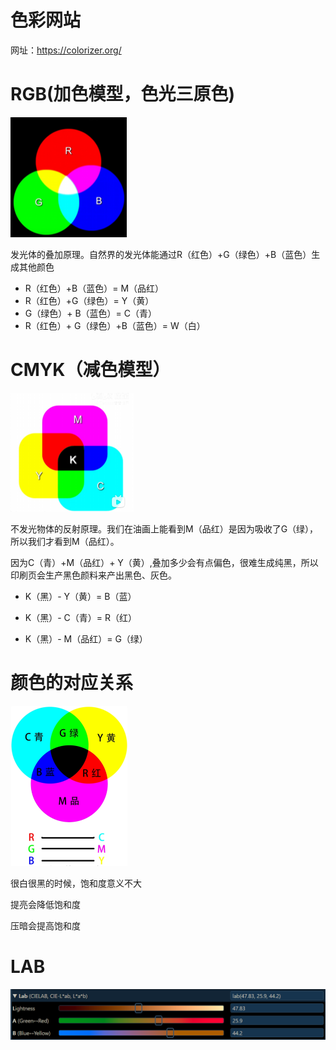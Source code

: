 # 色彩网站

网址：https://colorizer.org/



# RGB(加色模型，色光三原色)

<img src="..\picture\RGB.png" alt="RGB" style="zoom:25%;" />



发光体的叠加原理。自然界的发光体能通过R（红色）+G（绿色）+B（蓝色）生成其他颜色

* R（红色）+B（蓝色）= M（品红）
* R（红色）+G（绿色）= Y（黄）
* G（绿色）+ B（蓝色）= C（青）
* R（红色）+ G（绿色）+B（蓝色）= W（白）




# CMYK（减色模型）

<img src="..\picture\CMYK.png" alt="CMYK" style="zoom:25%;" />

不发光物体的反射原理。我们在油画上能看到M（品红）是因为吸收了G（绿），所以我们才看到M（品红）。

因为C（青）+M（品红）+ Y（黄）,叠加多少会有点偏色，很难生成纯黑，所以印刷页会生产黑色颜料来产出黑色、灰色。

 * K（黑）- Y（黄）= B（蓝）

 * K（黑）- C（青）= R（红）

 * K（黑）- M（品红）= G（绿）

   

# 颜色的对应关系

<img src="..\picture\颜色的对应关系.png" alt="颜色的对应关系" style="zoom:25%;" />





很白很黑的时候，饱和度意义不大

提亮会降低饱和度

压暗会提高饱和度



# LAB

<img src="..\picture\LAB.png" alt="LAB" style="zoom:75%;" />
